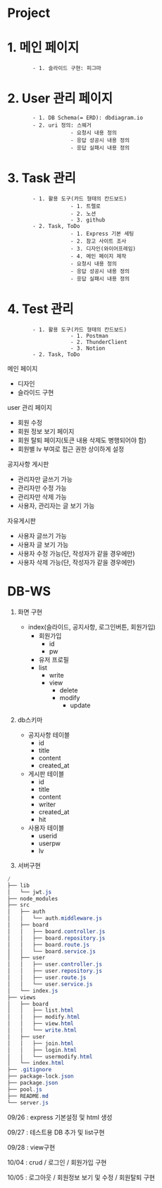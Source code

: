 # Project

# 1. 메인 페이지

            - 1. 슬라이드 구현: 피그마

# 2. User 관리 페이지

            - 1. DB Schema(= ERD): dbdiagram.io
            - 2. uri 정의: 스웨거
                        - 요청시 내용 정의
                        - 응답 성공시 내용 정의
                        - 응답 실패시 내용 정의

# 3. Task 관리

            - 1. 활용 도구(카드 형태의 칸드보드)
                        - 1. 트렐로
                        - 2. 노션
                        - 3. github
            - 2. Task, ToDo
                        - 1. Express 기본 세팅
                        - 2. 참고 사이트 조사
                        - 3. 디자인(와이어프레임)
                        - 4. 메인 페이지 제작
                        - 요청시 내용 정의
                        - 응답 성공시 내용 정의
                        - 응답 실패시 내용 정의

# 4. Test 관리

            - 1. 활용 도구(카드 형태의 칸드보드)
                        - 1. Postman
                        - 2. ThunderClient
                        - 3. Notion
            - 2. Task, ToDo

메인 페이지

- 디자인
- 슬라이드 구현

user 관리 페이지

- 회원 수정
- 회원 정보 보기 페이지
- 회원 탈퇴 페이지(토큰 내용 삭제도 병행되어야 함)
- 회원별 lv 부여로 접근 권한 상이하게 설정

공지사항 게시판

- 관리자만 글쓰기 가능
- 관리자만 수정 가능
- 관리자만 삭제 가능
- 사용자, 관리자는 글 보기 가능

자유게시판

- 사용자 글쓰기 가능
- 사용자 글 보기 가능
- 사용자 수정 가능(단, 작성자가 같을 경우에만)
- 사용자 삭제 가능(단, 작성자가 같을 경우에만)

# DB-WS

1. 화면 구현

   - index(슬라이드, 공지사항, 로그인버튼, 회원가입)
     - 회원가입
       - id
       - pw
     - 유저 프로필
     - list
       - write
       - view
         - delete
         - modify
           - update

2. db스키마

   - 공지사항 테이블
     - id
     - title
     - content
     - created_at
   - 게시판 테이블
     - id
     - title
     - content
     - writer
     - created_at
     - hit
   - 사용자 테이블
     - userid
     - userpw
     - lv

3. 서버구현

```powershell
/
├── lib
│   └── jwt.js
├── node_modules
├── src
│   ├── auth
│   │   └── auth.middleware.js
│   ├── board
│   │   ├── board.controller.js
│   │   ├── board.repository.js
│   │   ├── board.route.js
│   │   └── board.service.js
│   ├── user
│   │   ├── user.controller.js
│   │   ├── user.repository.js
│   │   ├── user.route.js
│   │   └── user.service.js
│   └── index.js
├── views
│   ├── board
│   │   ├── list.html
│   │   ├── modify.html
│   │   ├── view.html
│   │   └── write.html
│   ├── user
│   │   ├── join.html
│   │   ├── login.html
│   │   └── usermodify.html
│   └── index.html
├── .gitignore
├── package-lock.json
├── package.json
├── pool.js
├── README.md
└── server.js
```

09/26 : express 기본설정 및 html 생성

09/27 : 테스트용 DB 추가 및 list구현

09/28 : view구현

10/04 : crud / 로그인 / 회원가입 구현

10/05 : 로그아웃 / 회원정보 보기 및 수정 / 회원탈퇴 구현
